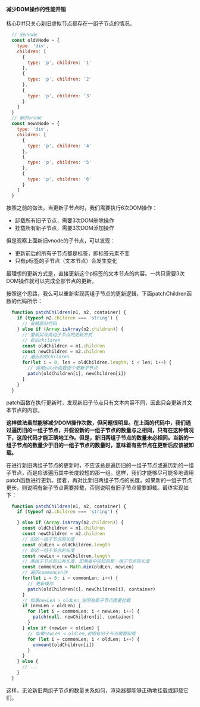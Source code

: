 #### 减少DOM操作的性能开销

核心Diff只关心新旧虚拟节点都存在一组子节点的情况。

```javascript
  // 旧vnode
  const oldVNode = {
    type: 'div',
    children: [
      {
        type: 'p', children: '1'
      },
      {
        type: 'p', children: '2'
      },
      {
        type: 'p', children: '3'
      }
    ]
  }
  // 新的vnode
  const newVNode = {
    type: 'div',
    children: [
      {
        type: 'p', children: '4'
      },
      {
        type: 'p', children: '5'
      },
      {
        type: 'p', children: '6'
      }
    ]
  }
```

按照之前的做法，当更新子节点时，我们需要执行6次DOM操作：

- 卸载所有旧子节点，需要3次DOM删除操作
- 挂载所有新子节点，需要3次DOM添加操作
  
但是观察上面新旧vnode的子节点，可以发现：

- 更新前后的所有子节点都是标签，即标签元素不变
- 只有p标签的子节点（文本节点）会发生变化

最理想的更新方式是，直接更新这个p标签的文本节点的内容。一共只需要3次DOM操作就可以完成全部节点的更新。

按照这个思路，我么可以重新实现两组子节点的更新逻辑，下面patchChildren函数的代码所示：

```javascript
  function patchChildren(n1, n2, container) {
    if (typeof n2.children === 'string') {
      // 省略部分代码
    } else if (Array.isArray(n2.children)) {
      // 重新实现两组子节点的更新方式
      // 新旧children
      const oldChildren = n1.children
      const newChildren = n2.children
      // 遍历旧的children
      for(let i = 0, len = oldChildren.length; i < len; i++) {
        // 调用patch函数逐个更新子节点
        patch(oldChildren[i], newChildren[i])
      }
    }
  }
```

patch函数在执行更新时，发现新旧子节点只有文本内容不同，因此只会更新其文本节点的内容。

__这样做法虽然能够减少DOM操作次数，但问题很明显。在上面的代码中，我们通过遍历旧的一组子节点，并假设新的一组子节点的数量与之相同，只有在这种情况下，这段代码才能正确地工作。但是，新旧两组子节点的数量未必相同。当新的一组子节点的数量少于旧的一组子节点的数量时，意味着有些节点在更新后应该被卸载。__

在进行新旧两组子节点的更新时，不应该总是遍历旧的一组子节点或遍历新的一组子节点，而是应该遍历其中长度较短的那一组。这样，我们才能够尽可能多地调用patch函数进行更新。接着，再对比新旧两组子节点的长度。如果新的一组子节点更长，则说明有新子节点需要挂载，否则说明有旧子节点需要卸载。最终实现如下：

```javascript
  function patchChildren(n1, n2, container) {
    if (typeof n2.children === 'string') {

    } else if (Array.isArray(n2.children)) {
      const oldChildren = n1.children
      const newChildren = n2.children
      // 旧的一组子节点的长度
      const oldLen = oldChildren.length
      // 新的一组子节点的长度
      const newLen = newChildren.length
      // 两组子节点的公共长度，即两者中较短的那一组子节点的长度
      const commonLen = Math.min(oldLen, newLen)
      // 遍历commonLen次
      for(let i = 0; i < commonLen; i++) {
        // 更新操作
        patch(oldChildren[i], newChildren[i], container)
      }
      // 如果newLen > oldLen,说明有新子节点需要挂载
      if (newLen > oldLen) {
        for (let i = commonLen; i < newLen; i++) {
          patch(null, newChildren[i], container)
        }
      } else if (newLen < oldLen) {
        // 如果newLen < oldLen,说明有旧子节点需要卸载
        for (let i = commonLen; i < oldLen; i++) {
          unmount(oldChildren[i])
        }
      }
    } else {
      // ...
    }
  }
```

这样，无论新旧两组子节点的数量关系如何，渲染器都能够正确地挂载或卸载它们。
